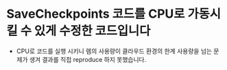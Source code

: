 # SaveCheckpoints 코드를 CPU로 가동시킬 수 있게 수정한 코드입니다

* CPU로 코드를 실행 시키니 렘의 사용량이 클라우드 환경의 한계 사용량을 넘는 문제가 생겨 결과를 직접 reproduce 하지 못했습니다.
